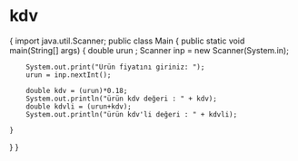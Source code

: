 # kdv

{
import java.util.Scanner;
public class Main {
    public static void main(String[] args) {
        double urun ;
        Scanner inp = new Scanner(System.in);

        System.out.print("Ürün fiyatını giriniz: ");
        urun = inp.nextInt();

        double kdv = (urun)*0.18;
        System.out.println("ürün kdv değeri : " + kdv);
        double kdvli = (urun+kdv);
        System.out.println("ürün kdv'li değeri : " + kdvli);

    }
}
}
